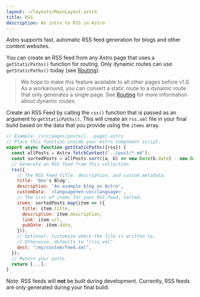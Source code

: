 ```yaml
---
layout: ~/layouts/MainLayout.astro
title: RSS
description: An intro to RSS in Astro
---
```


Astro supports fast, automatic RSS feed generation for blogs and other content websites.

You can create an RSS feed from any Astro page that uses a `getStaticPaths()` function for routing. Only dynamic routes can use `getStaticPaths()` today (see [Routing](/core-concepts/routing)).

> We hope to make this feature available to all other pages before v1.0. As a workaround, you can convert a static route to a dynamic route that only generates a single page. See [Routing](/core-concepts/routing) for more information about dynamic routes.

Create an RSS Feed by calling the `rss()` function that is passed as an argument to `getStaticPaths()`. This will create an `rss.xml` file in your final build based on the data that you provide using the `items` array.

```js
// Example: /src/pages/posts/[...page].astro
// Place this function inside your Astro component script.
export async function getStaticPaths({rss}) {
  const allPosts = Astro.fetchContent('../post/*.md');
  const sortedPosts = allPosts.sort((a, b) => new Date(b.date) - new Date(a.date));
  // Generate an RSS feed from this collection
  rss({
    // The RSS Feed title, description, and custom metadata.
    title: 'Don's Blog',
    description: 'An example blog on Astro',
    customData: `<language>en-us</language>`,
    // The list of items for your RSS feed, sorted.
    items: sortedPosts.map(item => ({
      title: item.title,
      description: item.description,
      link: item.url,
      pubDate: item.date,
    })),
    // Optional: Customize where the file is written to.
    // Otherwise, defaults to "/rss.xml"
    dest: "/my/custom/feed.xml",
  });
  // Return your paths
  return [...];
}
```

Note: RSS feeds will **not** be built during development. Currently, RSS feeds are only generated during your final build.
